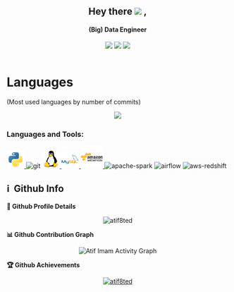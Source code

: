 <h2 align="center">
  Hey there <img src="https://media.giphy.com/media/hvRJCLFzcasrR4ia7z/giphy.gif" width="28"> ,
   <!-- I'm <a href="">Atif Imam</a>!  -->
</h2>
<h4 align='center'>
 (Big) Data Engineer
</h4>
<p align="center">
	<img width="450em" src="https://github-readme-stats.vercel.app/api?username=Atif8ted&show_icons=true&include_all_commits=true&count_private=true&hide_border=true&theme=dark" />
	<img width="450em" src="https://github-readme-streak-stats.herokuapp.com/?user=Atif8ted&include_all_commits=true&hide_border=true&theme=dark"/>
	<img width="450em" src="https://github-readme-stats.vercel.app/api/top-langs/?username=Atif8ted&layout=compact&custom_title=Most used languages by LOCs&langs_count=10&include_all_commits=true&hide_progress=true&hide_border=true&theme=dark&hide=">
	<img width="450em"/>
</p>

# Languages

(Most used languages by number of commits)
<p align="center">
	<a href="https://profile.codersrank.io/user/Atif8ted#Tech%20Skills"><img width="900em" src="https://cr-skills-chart-widget.azurewebsites.net/api/api?username=formidablae&padding=15&labels=true&legend=true&tooltip=true&max-labels=36&branding=false&skills=C,C%23,C%2B%2B,CSS,HTML,Java,JavaScript,PHP,Python,Ruby,Rust,SCSS,SQL,Scala,Shell,TSQL,TypeScript,Vue&show-other-skills=true&bg=white"></a>
</p>





<h3 align="left">Languages and Tools:</h3>
<p align="left"> <a href="https://angular.io" target="_blank">  
<img 
src="https://raw.githubusercontent.com/devicons/devicon/master/icons/python/python-original.svg" alt="python" width="40" height="40"/> </a> <a href="https://reactjs.org/" target="_blank"></a>
<img 
src="https://www.vectorlogo.zone/logos/git-scm/git-scm-icon.svg" alt="git" width="40" height="40"/> </a> <a href="https://graphql.org" target="_blank"> 
 <img 
src="https://raw.githubusercontent.com/devicons/devicon/master/icons/linux/linux-original.svg" alt="linux" width="40" height="40"/> </a> <a href="https://www.mysql.com/" target="_blank"> <img 
src="https://raw.githubusercontent.com/devicons/devicon/master/icons/mysql/mysql-original-wordmark.svg" alt="mysql" width="40" height="40"/> </a> <a href="https://nodejs.org" target="_blank"> 
<img 
src="https://raw.githubusercontent.com/devicons/devicon/master/icons/amazonwebservices/amazonwebservices-original-wordmark.svg" alt="aws" width="50" height="50"/> </a> <a href="https://aws.amazon.com" target="_blank"> </a>
<img 
src="https://www.vectorlogo.zone/logos/apache_spark/apache_spark-ar21.svg" alt="apache-spark" width="60" height="50"/>
<img 
src="https://svn.apache.org/repos/asf/comdev/project-logos/originals/airflow-2.svg" alt="airflow" width="40" height="40"/>
<img 
src="https://i.pinimg.com/originals/cf/18/08/cf1808ffcf86f80a5acc9ad6a5d5bf27.png" alt="aws-redshift" width="75" height="40"/>


</p>
<h2>ℹ️ &nbsp;Github Info</h2>
	
<summary><b>🔎 Github Profile Details</b></summary>
<p align="center"><img height="180em" src="https://github-profile-summary-cards.vercel.app/api/cards/profile-details?username=Atif8ted&theme=github_dark" alt="atif8ted" align = "center"/></p>


<summary><b>📊 Github Contribution Graph</b></summary>
<p align="center" ><a><img alt="Atif Imam Activity Graph" src="https://activity-graph.herokuapp.com/graph?username=Atif8ted&bg_color=0D1117&color=e05397&line=e05397&point=FFFFFF&hide_border=true&" /></a></p>
<!-- </details>
<details>    -->
 <summary><b>🏆 Github Achievements</b></summary>
<p align="center"> <a href="https://github.com/atif8ted"><img src="https://github-profile-trophy.vercel.app/?username=atif8ted&margin-w=5&theme=radical" alt="atif8ted" /></a> </p>
<br>


